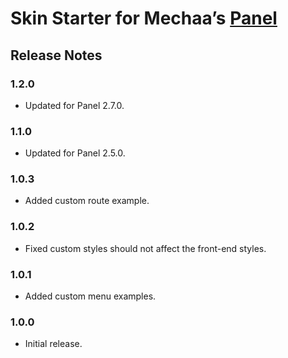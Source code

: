 Skin Starter for Mechaa&rsquo;s [Panel](https://github.com/mecha-cms/x.panel)
=============================================================================

Release Notes
-------------

### 1.2.0

 - Updated for Panel 2.7.0.

### 1.1.0

 - Updated for Panel 2.5.0.

### 1.0.3

 - Added custom route example.

### 1.0.2

 - Fixed custom styles should not affect the front-end styles.

### 1.0.1

 - Added custom menu examples.

### 1.0.0

 - Initial release.
